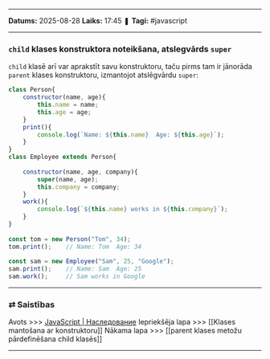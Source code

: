 ___

**Datums:** 2025-08-28
**Laiks:** 17:45
❚ **Tagi:** #javascript 

---
### `child` klases konstruktora noteikšana, atslegvārds `super`

`child` klasē arī var aprakstīt savu konstruktoru, taču pirms tam ir jānorāda `parent` klases konstruktoru, izmantojot atslēgvārdu `super`:

```js
class Person{
    constructor(name, age){
        this.name = name;
        this.age = age;
    }
    print(){
        console.log(`Name: ${this.name}  Age: ${this.age}`);
    }
}
class Employee extends Person{
     
    constructor(name, age, company){
        super(name, age);
        this.company = company;
    }
    work(){
        console.log(`${this.name} works in ${this.company}`);
    }
}
  
const tom = new Person("Tom", 34);
tom.print();    // Name: Tom  Age: 34
 
const sam = new Employee("Sam", 25, "Google");
sam.print();    // Name: Sam  Age: 25
sam.work();     // Sam works in Google
```

---
### ⇄ Saistības

Avots >>> [JavaScript \| Наследование](https://metanit.com/web/javascript/4.15.php)
Iepriekšēja lapa >>> [[Klases mantošana ar konstruktoru]]
Nākama lapa >>> [[parent klases metožu pārdefinēšana child klasēs]]

---
